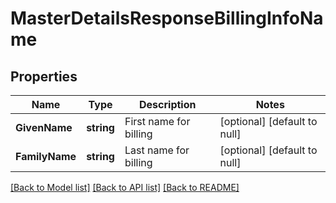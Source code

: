 # MasterDetailsResponseBillingInfoName

## Properties
Name | Type | Description | Notes
------------ | ------------- | ------------- | -------------
**GivenName** | **string** | First name for billing | [optional] [default to null]
**FamilyName** | **string** | Last name for billing | [optional] [default to null]

[[Back to Model list]](../README.md#documentation-for-models) [[Back to API list]](../README.md#documentation-for-api-endpoints) [[Back to README]](../README.md)


